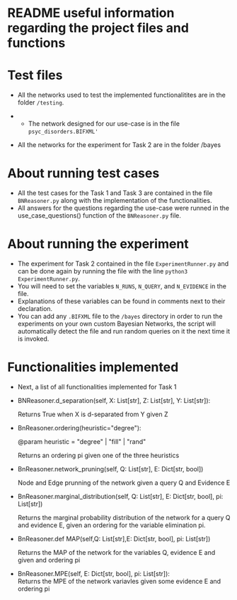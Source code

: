 # README useful information regarding the project files and functions

# Test files 

+ All the networks used to test the implemented functionalitites are in the folder `/testing`.
+ + The network designed for our use-case is in the file `psyc_disorders.BIFXML'`

+ All the networks for the experiment for Task 2 are in the folder /bayes


# About running test cases
+ All the test cases for the Task 1  and Task 3 are contained in the file `BNReasoner.py` along with the implementation of the functionalities.
+ All answers for the questions regarding the use-case were runned in the use_case_questions() function of the `BNReasoner.py` file.

# About running the experiment
+ The experiment for Task 2 contained in the file `ExperimentRunner.py` and can be done again by running the file with the line `python3 ExperimentRunner.py`.
+ You will need to set the variables `N_RUNS`, `N_QUERY`, and `N_EVIDENCE` in the file.
+ Explanations of these variables can be found in comments next to their declaration.
+ You can add any `.BIFXML` file to the `/bayes` directory in order to run the experiments on your own custom Bayesian Networks, the script will automatically detect the file and run random queries on it the next time it is invoked.

# Functionalities implemented
+ Next, a list of all functionalities implemented for Task 1


+ BNReasoner.d_separation(self, X: List[str], Z: List[str], Y: List[str]):

    Returns True when X is d-separated from Y given Z


+ BnReasoner.ordering(heuristic="degree"):    

    @param heuristic = "degree" | "fill" | "rand"
            
    Returns an ordering pi given one of the three heuristics


+ BnReasoner.network_pruning(self, Q: List[str], E: Dict[str, bool])

    Node and Edge prunning of the network given a query Q and Evidence E


+ BnReasoner.marginal_distribution(self, Q: List[str], E: Dict[str, bool], pi: List[str])
    
    Returns the marginal probability distribution of the network for a query Q and evidence E, given an ordering for the variable elimination pi.


+ BnReasoner.def MAP(self,Q: List[str],E: Dict[str, bool], pi: List[str])

    Returns the MAP of the network for the variables Q, evidence E and given and ordering pi

+ BnReasoner.MPE(self, E: Dict[str, bool], pi: List[str]):    
    Returns the MPE of the network variavles given some evidence E and ordering pi



